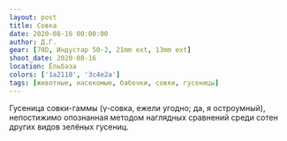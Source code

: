 ```yaml
---
layout: post
title: Совка
date: 2020-08-16 00:00:00
author: Д.Г.
gear: [70D, Индустар 50-2, 21mm ext, 13mm ext]
shoot_date: 2020-08-16
location: Ёльбаза
colors: ['1a2110', '3c4e2a']
tags: [животные, насекомые, бабочки, совки, гусеницы]
---
```

Гусеница совки-гаммы (γ-совка, ежели угодно; да, я остроумный), непостижимо опознанная методом наглядных сравнений среди сотен других видов зелёных гусениц.
